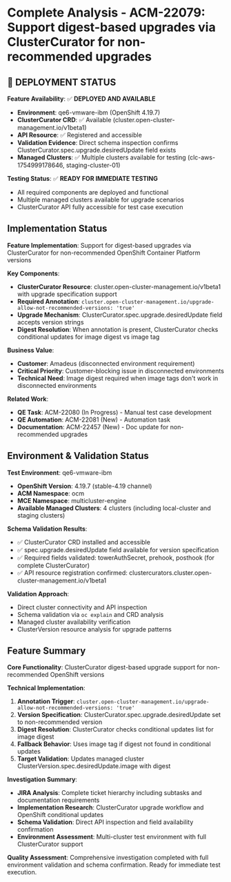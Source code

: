 # Complete Analysis - ACM-22079: Support digest-based upgrades via ClusterCurator for non-recommended upgrades

## 🚨 DEPLOYMENT STATUS

**Feature Availability**: ✅ **DEPLOYED AND AVAILABLE**
- **Environment**: qe6-vmware-ibm (OpenShift 4.19.7)
- **ClusterCurator CRD**: ✅ Available (cluster.open-cluster-management.io/v1beta1)
- **API Resource**: ✅ Registered and accessible
- **Validation Evidence**: Direct schema inspection confirms ClusterCurator.spec.upgrade.desiredUpdate field exists
- **Managed Clusters**: ✅ Multiple clusters available for testing (clc-aws-1754999178646, staging-cluster-01)

**Testing Status**: ✅ **READY FOR IMMEDIATE TESTING**
- All required components are deployed and functional
- Multiple managed clusters available for upgrade scenarios
- ClusterCurator API fully accessible for test case execution

## Implementation Status

**Feature Implementation**: Support for digest-based upgrades via ClusterCurator for non-recommended OpenShift Container Platform versions

**Key Components**:
- **ClusterCurator Resource**: cluster.open-cluster-management.io/v1beta1 with upgrade specification support
- **Required Annotation**: `cluster.open-cluster-management.io/upgrade-allow-not-recommended-versions: 'true'`
- **Upgrade Mechanism**: ClusterCurator.spec.upgrade.desiredUpdate field accepts version strings
- **Digest Resolution**: When annotation is present, ClusterCurator checks conditional updates for image digest vs image tag

**Business Value**: 
- **Customer**: Amadeus (disconnected environment requirement)
- **Critical Priority**: Customer-blocking issue in disconnected environments
- **Technical Need**: Image digest required when image tags don't work in disconnected environments

**Related Work**:
- **QE Task**: ACM-22080 (In Progress) - Manual test case development
- **QE Automation**: ACM-22081 (New) - Automation task
- **Documentation**: ACM-22457 (New) - Doc update for non-recommended upgrades

## Environment & Validation Status

**Test Environment**: qe6-vmware-ibm
- **OpenShift Version**: 4.19.7 (stable-4.19 channel)
- **ACM Namespace**: ocm
- **MCE Namespace**: multicluster-engine
- **Available Managed Clusters**: 4 clusters (including local-cluster and staging clusters)

**Schema Validation Results**:
- ✅ ClusterCurator CRD installed and accessible
- ✅ spec.upgrade.desiredUpdate field available for version specification
- ✅ Required fields validated: towerAuthSecret, prehook, posthook (for complete ClusterCurator)
- ✅ API resource registration confirmed: clustercurators.cluster.open-cluster-management.io/v1beta1

**Validation Approach**:
- Direct cluster connectivity and API inspection
- Schema validation via `oc explain` and CRD analysis
- Managed cluster availability verification
- ClusterVersion resource analysis for upgrade patterns

## Feature Summary

**Core Functionality**: ClusterCurator digest-based upgrade support for non-recommended OpenShift versions

**Technical Implementation**:
1. **Annotation Trigger**: `cluster.open-cluster-management.io/upgrade-allow-not-recommended-versions: 'true'`
2. **Version Specification**: ClusterCurator.spec.upgrade.desiredUpdate set to non-recommended version
3. **Digest Resolution**: ClusterCurator checks conditional updates list for image digest
4. **Fallback Behavior**: Uses image tag if digest not found in conditional updates
5. **Target Validation**: Updates managed cluster ClusterVersion.spec.desiredUpdate.image with digest

**Investigation Summary**:
- **JIRA Analysis**: Complete ticket hierarchy including subtasks and documentation requirements
- **Implementation Research**: ClusterCurator upgrade workflow and OpenShift conditional updates
- **Schema Validation**: Direct API inspection and field availability confirmation
- **Environment Assessment**: Multi-cluster test environment with full ClusterCurator support

**Quality Assessment**: Comprehensive investigation completed with full environment validation and schema confirmation. Ready for immediate test execution.